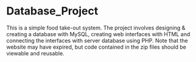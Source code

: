 # Database_Project
This is a simple food take-out system. The project involves designing & creating a database with MySQL, creating web interfaces with HTML and connecting the interfaces with server database using PHP. 
Note that the website may have expired, but code contained in the zip files should be viewable and reusable.
